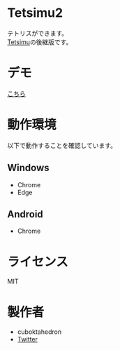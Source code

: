 # Tetsimu2
 
テトリスができます。  
[Tetsimu](https://github.com/cuboktahedron/tetsimu)の後継版です。

# デモ
 
[こちら](https://cuboktahedron.github.io/q/tetsimu2/?surl=https://raw.githubusercontent.com/cuboktahedron/tetsimu2-data/main/explorer/Default.json)

# 動作環境

以下で動作することを確認しています。

## Windows
- Chrome
- Edge

## Android
- Chrome

# ライセンス
MIT

# 製作者

- cuboktahedron
- [Twitter](https://twitter.com/cubokta)

